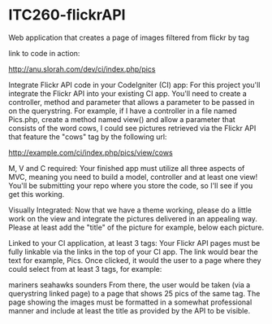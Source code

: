 # ITC260-flickrAPI
Web application that creates a page of images filtered from flickr by tag

link to code in action:

http://anu.slorah.com/dev/ci/index.php/pics

Integrate Flickr API code in your CodeIgniter (CI) app: For this project you'll integrate the Flickr API into your existing CI app.  You'll need to create a controller, method and parameter that allows a parameter to be passed in on the querystring.  For example, if I have a controller in a file named Pics.php, create a method named view() and allow a parameter that consists of the word cows, I could see pictures retrieved via the Flickr API that feature the "cows" tag by the following url:

http://example.com/ci/index.php/pics/view/cows

M, V and C required: Your finished app must utilize all three aspects of MVC, meaning you need to build a model, controller and at least one view!  You'll be submitting your repo where you store the code, so I'll see if you get this working.

Visually Integrated: Now that we have a theme working, please do a little work on the view and integrate the pictures delivered in an appealing way.  Please at least add the "title" of the picture for example, below each picture.

Linked to your CI application, at least 3 tags: Your Flickr API pages must be fully linkable via the links in the top of your CI app.  The link would bear the text for example, Pics.  Once clicked, it would the user to a page where they could select from at least 3 tags, for example:

mariners
seahawks
sounders
From there, the user would be taken (via a querystring linked page) to a page that shows 25 pics of the same tag.  The page showing the images must be formatted in a somewhat professional manner and include at least the title as provided by the API to be visible.

